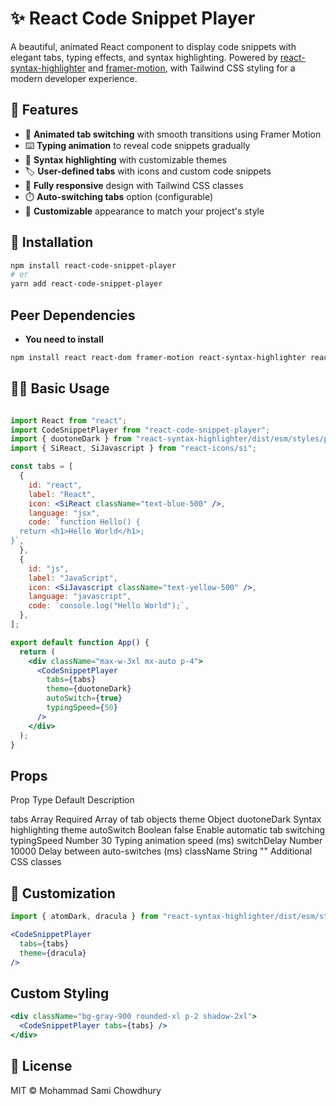 # ✨ React Code Snippet Player

A beautiful, animated React component to display code snippets with elegant tabs, typing effects, and syntax highlighting. Powered by [react-syntax-highlighter](https://github.com/react-syntax-highlighter/react-syntax-highlighter) and [framer-motion](https://www.framer.com/motion/), with Tailwind CSS styling for a modern developer experience.

## 🌟 Features

- 🎨 **Animated tab switching** with smooth transitions using Framer Motion
- ⌨️ **Typing animation** to reveal code snippets gradually
- 🌈 **Syntax highlighting** with customizable themes
- 🏷️ **User-defined tabs** with icons and custom code snippets
- 📱 **Fully responsive** design with Tailwind CSS classes
- ⏱️ **Auto-switching tabs** option (configurable)
- 🎨 **Customizable** appearance to match your project's style

## 🚀 Installation

````bash
npm install react-code-snippet-player
# or
yarn add react-code-snippet-player

````

## Peer Dependencies

- **You need to install**

````bash
npm install react react-dom framer-motion react-syntax-highlighter react-icons tailwindcss

````

## 🧑‍💻 Basic Usage

````jsx

import React from "react";
import CodeSnippetPlayer from "react-code-snippet-player";
import { duotoneDark } from "react-syntax-highlighter/dist/esm/styles/prism";
import { SiReact, SiJavascript } from "react-icons/si";

const tabs = [
  {
    id: "react",
    label: "React",
    icon: <SiReact className="text-blue-500" />,
    language: "jsx",
    code: `function Hello() {
  return <h1>Hello World</h1>;
}`,
  },
  {
    id: "js",
    label: "JavaScript",
    icon: <SiJavascript className="text-yellow-500" />,
    language: "javascript",
    code: `console.log("Hello World");`,
  },
];

export default function App() {
  return (
    <div className="max-w-3xl mx-auto p-4">
      <CodeSnippetPlayer
        tabs={tabs}
        theme={duotoneDark}
        autoSwitch={true}
        typingSpeed={50}
      />
    </div>
  );
}

````

## Props

Prop	       Type	         Default	    Description

tabs	       Array	     Required	    Array of tab objects
theme	       Object	     duotoneDark	Syntax highlighting theme
autoSwitch	   Boolean       false	        Enable automatic tab switching
typingSpeed	   Number	     30	            Typing animation speed (ms)
switchDelay	   Number	     10000	        Delay between auto-switches (ms)
className	   String	     ""	            Additional CSS classes

## 🎨 Customization

````jsx
import { atomDark, dracula } from "react-syntax-highlighter/dist/esm/styles/prism";

<CodeSnippetPlayer 
  tabs={tabs} 
  theme={dracula} 
/>

````

## Custom Styling

````jsx
<div className="bg-gray-900 rounded-xl p-2 shadow-2xl">
  <CodeSnippetPlayer tabs={tabs} />
</div>

````

## 📄 License

MIT © Mohammad Sami Chowdhury


